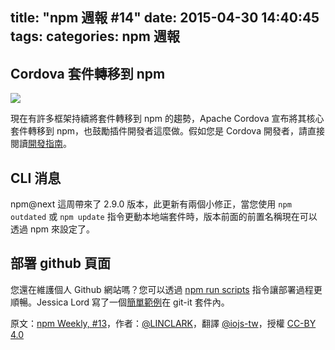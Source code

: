 title: "npm 週報 #14"
date: 2015-04-30 14:40:45
tags:
categories: npm 週報
---


## Cordova 套件轉移到 npm

![](http://36.media.tumblr.com/2d401fa2e2e47128436526ca89754ace/tumblr_inline_nnl6v1YPDr1t68bpr_400.png)

現在有許多框架持續將套件轉移到 npm 的趨勢，Apache Cordova 宣布將其核心套件轉移到 npm，也鼓勵插件開發者這麼做。假如您是 Cordova 開發者，請直接閱讀[開發指南](http://cordova.apache.org/announcements/2015/04/21/plugins-release-and-move-to-npm.html)。

## CLI 消息

npm@next 這周帶來了 2.9.0 版本，此更新有兩個小修正，當您使用 `npm outdated` 或 `npm update` 指令更動本地端套件時，版本前面的前置名稱現在可以透過 npm 來設定了。

## 部署 github 頁面

您還在維護個人 Github 網站嗎？您可以透過 [npm run scripts](https://docs.npmjs.com/cli/run-script) 指令讓部署過程更順暢。Jessica Lord 寫了一個[簡單範例](https://github.com/jlord/git-it/blob/master/package.json#L14-L17)在 git-it 套件內。

原文：[npm Weekly, #13](http://blog.npmjs.org/post/117716297055/npm-weekly-14)，作者：[@LINCLARK](http://linclark.tumblr.com/)，翻譯 [@iojs-tw](https://github.com/iojs/iojs-tw)，授權 [CC-BY 4.0](https://creativecommons.org/licenses/by/4.0/deed.zh_TW)
